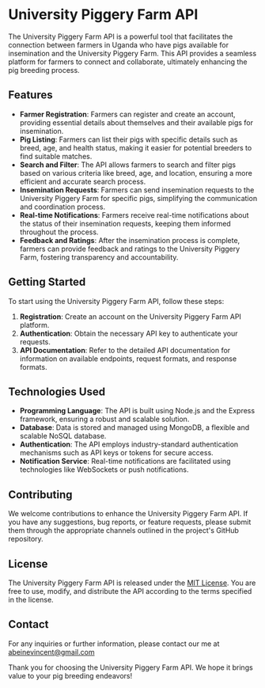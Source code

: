 # University Piggery Farm API

The University Piggery Farm API is a powerful tool that facilitates the connection between farmers in Uganda who have pigs available for insemination and the University Piggery Farm. This API provides a seamless platform for farmers to connect and collaborate, ultimately enhancing the pig breeding process.

## Features

- **Farmer Registration**: Farmers can register and create an account, providing essential details about themselves and their available pigs for insemination.
- **Pig Listing**: Farmers can list their pigs with specific details such as breed, age, and health status, making it easier for potential breeders to find suitable matches.
- **Search and Filter**: The API allows farmers to search and filter pigs based on various criteria like breed, age, and location, ensuring a more efficient and accurate search process.
- **Insemination Requests**: Farmers can send insemination requests to the University Piggery Farm for specific pigs, simplifying the communication and coordination process.
- **Real-time Notifications**: Farmers receive real-time notifications about the status of their insemination requests, keeping them informed throughout the process.
- **Feedback and Ratings**: After the insemination process is complete, farmers can provide feedback and ratings to the University Piggery Farm, fostering transparency and accountability.

## Getting Started

To start using the University Piggery Farm API, follow these steps:

1. **Registration**: Create an account on the University Piggery Farm API platform.
2. **Authentication**: Obtain the necessary API key to authenticate your requests.
3. **API Documentation**: Refer to the detailed API documentation for information on available endpoints, request formats, and response formats.

## Technologies Used

- **Programming Language**: The API is built using Node.js and the Express framework, ensuring a robust and scalable solution.
- **Database**: Data is stored and managed using MongoDB, a flexible and scalable NoSQL database.
- **Authentication**: The API employs industry-standard authentication mechanisms such as API keys or tokens for secure access.
- **Notification Service**: Real-time notifications are facilitated using technologies like WebSockets or push notifications.

## Contributing

We welcome contributions to enhance the University Piggery Farm API. If you have any suggestions, bug reports, or feature requests, please submit them through the appropriate channels outlined in the project's GitHub repository.

## License

The University Piggery Farm API is released under the [MIT License](https://opensource.org/licenses/MIT). You are free to use, modify, and distribute the API according to the terms specified in the license.

## Contact

For any inquiries or further information, please contact our me at abeinevincent@gmail.com

Thank you for choosing the University Piggery Farm API. We hope it brings value to your pig breeding endeavors!
